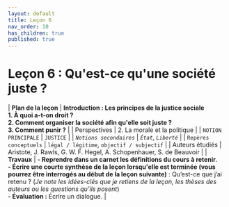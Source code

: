 ```yaml
---
layout: default
title: Leçon 6
nav_order: 10
has_children: true
published: true
---
```


# Leçon 6 : Qu'est-ce qu'une société juste ?


| **Plan de la leçon**    | **Introduction : Les principes de la justice sociale<br />1. À quoi a-t-on droit ?<br />2. Comment organiser la société afin qu'elle soit juste ?<br />3. Comment punir ?**                    |
| Perspectives            | 2. La morale et la politique      |
| `NOTION PRINCIPALE`     | `JUSTICE`        |
| *`Notions secondaires`* | *`État`*, *`Liberté`*     |
| `Repères conceptuels`   | `légal / légitime`, `objectif / subjectif`       |
| Auteurs étudiés         | Aristote, J. Rawls, G. W. F. Hegel, A. Schopenhauer, S. de Beauvoir         |
| **Travaux**             | **- Reprendre dans un carnet les définitions du cours à retenir**. <br>**- Écrire une courte synthèse de la leçon lorsqu'elle est terminée (vous pourrez être interrogés au début de la leçon suivante)** : Qu’est-ce que j’ai retenu ? (*Je note les idées-clés que je retiens de la leçon, les thèses des auteurs ou les questions qu’ils posent*) <br>**- Évaluation :** Écrire un dialogue. |




